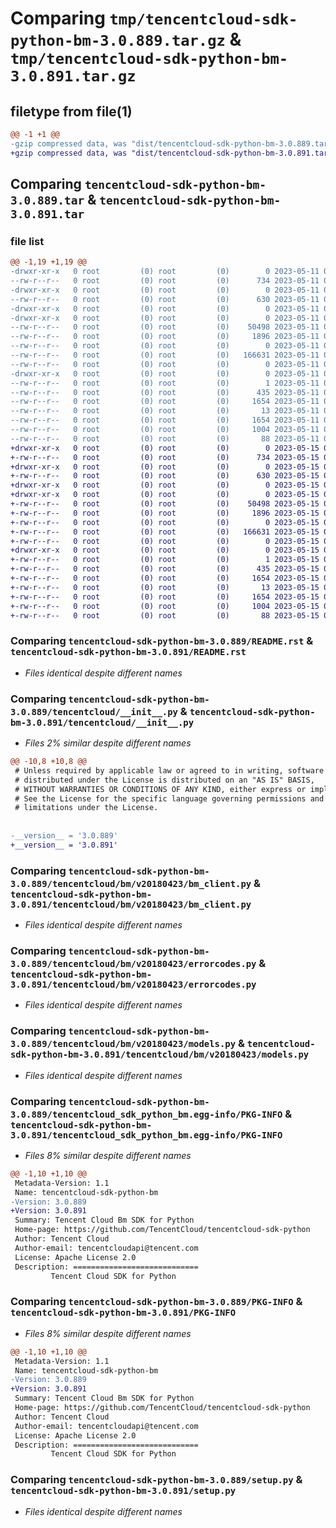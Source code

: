 # Comparing `tmp/tencentcloud-sdk-python-bm-3.0.889.tar.gz` & `tmp/tencentcloud-sdk-python-bm-3.0.891.tar.gz`

## filetype from file(1)

```diff
@@ -1 +1 @@
-gzip compressed data, was "dist/tencentcloud-sdk-python-bm-3.0.889.tar", last modified: Thu May 11 02:22:37 2023, max compression
+gzip compressed data, was "dist/tencentcloud-sdk-python-bm-3.0.891.tar", last modified: Mon May 15 02:35:08 2023, max compression
```

## Comparing `tencentcloud-sdk-python-bm-3.0.889.tar` & `tencentcloud-sdk-python-bm-3.0.891.tar`

### file list

```diff
@@ -1,19 +1,19 @@
-drwxr-xr-x   0 root         (0) root         (0)        0 2023-05-11 02:22:37.000000 tencentcloud-sdk-python-bm-3.0.889/
--rw-r--r--   0 root         (0) root         (0)      734 2023-05-11 02:22:37.000000 tencentcloud-sdk-python-bm-3.0.889/README.rst
-drwxr-xr-x   0 root         (0) root         (0)        0 2023-05-11 02:22:37.000000 tencentcloud-sdk-python-bm-3.0.889/tencentcloud/
--rw-r--r--   0 root         (0) root         (0)      630 2023-05-11 02:22:37.000000 tencentcloud-sdk-python-bm-3.0.889/tencentcloud/__init__.py
-drwxr-xr-x   0 root         (0) root         (0)        0 2023-05-11 02:22:37.000000 tencentcloud-sdk-python-bm-3.0.889/tencentcloud/bm/
-drwxr-xr-x   0 root         (0) root         (0)        0 2023-05-11 02:22:37.000000 tencentcloud-sdk-python-bm-3.0.889/tencentcloud/bm/v20180423/
--rw-r--r--   0 root         (0) root         (0)    50498 2023-05-11 02:22:37.000000 tencentcloud-sdk-python-bm-3.0.889/tencentcloud/bm/v20180423/bm_client.py
--rw-r--r--   0 root         (0) root         (0)     1896 2023-05-11 02:22:37.000000 tencentcloud-sdk-python-bm-3.0.889/tencentcloud/bm/v20180423/errorcodes.py
--rw-r--r--   0 root         (0) root         (0)        0 2023-05-11 02:22:37.000000 tencentcloud-sdk-python-bm-3.0.889/tencentcloud/bm/v20180423/__init__.py
--rw-r--r--   0 root         (0) root         (0)   166631 2023-05-11 02:22:37.000000 tencentcloud-sdk-python-bm-3.0.889/tencentcloud/bm/v20180423/models.py
--rw-r--r--   0 root         (0) root         (0)        0 2023-05-11 02:22:37.000000 tencentcloud-sdk-python-bm-3.0.889/tencentcloud/bm/__init__.py
-drwxr-xr-x   0 root         (0) root         (0)        0 2023-05-11 02:22:37.000000 tencentcloud-sdk-python-bm-3.0.889/tencentcloud_sdk_python_bm.egg-info/
--rw-r--r--   0 root         (0) root         (0)        1 2023-05-11 02:22:37.000000 tencentcloud-sdk-python-bm-3.0.889/tencentcloud_sdk_python_bm.egg-info/dependency_links.txt
--rw-r--r--   0 root         (0) root         (0)      435 2023-05-11 02:22:37.000000 tencentcloud-sdk-python-bm-3.0.889/tencentcloud_sdk_python_bm.egg-info/SOURCES.txt
--rw-r--r--   0 root         (0) root         (0)     1654 2023-05-11 02:22:37.000000 tencentcloud-sdk-python-bm-3.0.889/tencentcloud_sdk_python_bm.egg-info/PKG-INFO
--rw-r--r--   0 root         (0) root         (0)       13 2023-05-11 02:22:37.000000 tencentcloud-sdk-python-bm-3.0.889/tencentcloud_sdk_python_bm.egg-info/top_level.txt
--rw-r--r--   0 root         (0) root         (0)     1654 2023-05-11 02:22:37.000000 tencentcloud-sdk-python-bm-3.0.889/PKG-INFO
--rw-r--r--   0 root         (0) root         (0)     1004 2023-05-11 02:22:37.000000 tencentcloud-sdk-python-bm-3.0.889/setup.py
--rw-r--r--   0 root         (0) root         (0)       88 2023-05-11 02:22:37.000000 tencentcloud-sdk-python-bm-3.0.889/setup.cfg
+drwxr-xr-x   0 root         (0) root         (0)        0 2023-05-15 02:35:08.000000 tencentcloud-sdk-python-bm-3.0.891/
+-rw-r--r--   0 root         (0) root         (0)      734 2023-05-15 02:35:08.000000 tencentcloud-sdk-python-bm-3.0.891/README.rst
+drwxr-xr-x   0 root         (0) root         (0)        0 2023-05-15 02:35:08.000000 tencentcloud-sdk-python-bm-3.0.891/tencentcloud/
+-rw-r--r--   0 root         (0) root         (0)      630 2023-05-15 02:35:08.000000 tencentcloud-sdk-python-bm-3.0.891/tencentcloud/__init__.py
+drwxr-xr-x   0 root         (0) root         (0)        0 2023-05-15 02:35:08.000000 tencentcloud-sdk-python-bm-3.0.891/tencentcloud/bm/
+drwxr-xr-x   0 root         (0) root         (0)        0 2023-05-15 02:35:08.000000 tencentcloud-sdk-python-bm-3.0.891/tencentcloud/bm/v20180423/
+-rw-r--r--   0 root         (0) root         (0)    50498 2023-05-15 02:35:08.000000 tencentcloud-sdk-python-bm-3.0.891/tencentcloud/bm/v20180423/bm_client.py
+-rw-r--r--   0 root         (0) root         (0)     1896 2023-05-15 02:35:08.000000 tencentcloud-sdk-python-bm-3.0.891/tencentcloud/bm/v20180423/errorcodes.py
+-rw-r--r--   0 root         (0) root         (0)        0 2023-05-15 02:35:08.000000 tencentcloud-sdk-python-bm-3.0.891/tencentcloud/bm/v20180423/__init__.py
+-rw-r--r--   0 root         (0) root         (0)   166631 2023-05-15 02:35:08.000000 tencentcloud-sdk-python-bm-3.0.891/tencentcloud/bm/v20180423/models.py
+-rw-r--r--   0 root         (0) root         (0)        0 2023-05-15 02:35:08.000000 tencentcloud-sdk-python-bm-3.0.891/tencentcloud/bm/__init__.py
+drwxr-xr-x   0 root         (0) root         (0)        0 2023-05-15 02:35:08.000000 tencentcloud-sdk-python-bm-3.0.891/tencentcloud_sdk_python_bm.egg-info/
+-rw-r--r--   0 root         (0) root         (0)        1 2023-05-15 02:35:08.000000 tencentcloud-sdk-python-bm-3.0.891/tencentcloud_sdk_python_bm.egg-info/dependency_links.txt
+-rw-r--r--   0 root         (0) root         (0)      435 2023-05-15 02:35:08.000000 tencentcloud-sdk-python-bm-3.0.891/tencentcloud_sdk_python_bm.egg-info/SOURCES.txt
+-rw-r--r--   0 root         (0) root         (0)     1654 2023-05-15 02:35:08.000000 tencentcloud-sdk-python-bm-3.0.891/tencentcloud_sdk_python_bm.egg-info/PKG-INFO
+-rw-r--r--   0 root         (0) root         (0)       13 2023-05-15 02:35:08.000000 tencentcloud-sdk-python-bm-3.0.891/tencentcloud_sdk_python_bm.egg-info/top_level.txt
+-rw-r--r--   0 root         (0) root         (0)     1654 2023-05-15 02:35:08.000000 tencentcloud-sdk-python-bm-3.0.891/PKG-INFO
+-rw-r--r--   0 root         (0) root         (0)     1004 2023-05-15 02:35:08.000000 tencentcloud-sdk-python-bm-3.0.891/setup.py
+-rw-r--r--   0 root         (0) root         (0)       88 2023-05-15 02:35:08.000000 tencentcloud-sdk-python-bm-3.0.891/setup.cfg
```

### Comparing `tencentcloud-sdk-python-bm-3.0.889/README.rst` & `tencentcloud-sdk-python-bm-3.0.891/README.rst`

 * *Files identical despite different names*

### Comparing `tencentcloud-sdk-python-bm-3.0.889/tencentcloud/__init__.py` & `tencentcloud-sdk-python-bm-3.0.891/tencentcloud/__init__.py`

 * *Files 2% similar despite different names*

```diff
@@ -10,8 +10,8 @@
 # Unless required by applicable law or agreed to in writing, software
 # distributed under the License is distributed on an "AS IS" BASIS,
 # WITHOUT WARRANTIES OR CONDITIONS OF ANY KIND, either express or implied.
 # See the License for the specific language governing permissions and
 # limitations under the License.
 
 
-__version__ = '3.0.889'
+__version__ = '3.0.891'
```

### Comparing `tencentcloud-sdk-python-bm-3.0.889/tencentcloud/bm/v20180423/bm_client.py` & `tencentcloud-sdk-python-bm-3.0.891/tencentcloud/bm/v20180423/bm_client.py`

 * *Files identical despite different names*

### Comparing `tencentcloud-sdk-python-bm-3.0.889/tencentcloud/bm/v20180423/errorcodes.py` & `tencentcloud-sdk-python-bm-3.0.891/tencentcloud/bm/v20180423/errorcodes.py`

 * *Files identical despite different names*

### Comparing `tencentcloud-sdk-python-bm-3.0.889/tencentcloud/bm/v20180423/models.py` & `tencentcloud-sdk-python-bm-3.0.891/tencentcloud/bm/v20180423/models.py`

 * *Files identical despite different names*

### Comparing `tencentcloud-sdk-python-bm-3.0.889/tencentcloud_sdk_python_bm.egg-info/PKG-INFO` & `tencentcloud-sdk-python-bm-3.0.891/tencentcloud_sdk_python_bm.egg-info/PKG-INFO`

 * *Files 8% similar despite different names*

```diff
@@ -1,10 +1,10 @@
 Metadata-Version: 1.1
 Name: tencentcloud-sdk-python-bm
-Version: 3.0.889
+Version: 3.0.891
 Summary: Tencent Cloud Bm SDK for Python
 Home-page: https://github.com/TencentCloud/tencentcloud-sdk-python
 Author: Tencent Cloud
 Author-email: tencentcloudapi@tencent.com
 License: Apache License 2.0
 Description: ============================
         Tencent Cloud SDK for Python
```

### Comparing `tencentcloud-sdk-python-bm-3.0.889/PKG-INFO` & `tencentcloud-sdk-python-bm-3.0.891/PKG-INFO`

 * *Files 8% similar despite different names*

```diff
@@ -1,10 +1,10 @@
 Metadata-Version: 1.1
 Name: tencentcloud-sdk-python-bm
-Version: 3.0.889
+Version: 3.0.891
 Summary: Tencent Cloud Bm SDK for Python
 Home-page: https://github.com/TencentCloud/tencentcloud-sdk-python
 Author: Tencent Cloud
 Author-email: tencentcloudapi@tencent.com
 License: Apache License 2.0
 Description: ============================
         Tencent Cloud SDK for Python
```

### Comparing `tencentcloud-sdk-python-bm-3.0.889/setup.py` & `tencentcloud-sdk-python-bm-3.0.891/setup.py`

 * *Files identical despite different names*

